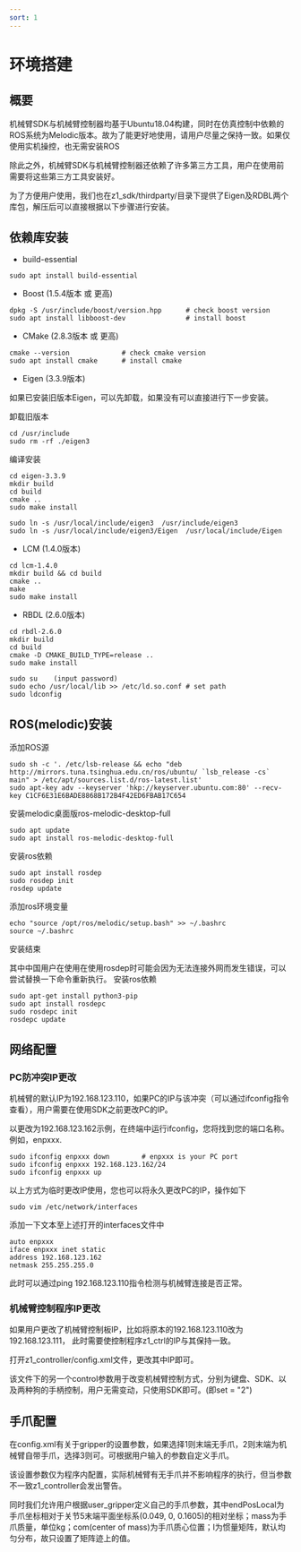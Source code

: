 ```yaml
---
sort: 1
---
```


# 环境搭建

## 概要

机械臂SDK与机械臂控制器均基于Ubuntu18.04构建，同时在仿真控制中依赖的ROS系统为Melodic版本。故为了能更好地使用，请用户尽量之保持一致。如果仅使用实机操控，也无需安装ROS

除此之外，机械臂SDK与机械臂控制器还依赖了许多第三方工具，用户在使用前需要将这些第三方工具安装好。

为了方便用户使用，我们也在z1_sdk/thirdparty/目录下提供了Eigen及RDBL两个库包，解压后可以直接根据以下步骤进行安装。

## 依赖库安装

+ build-essential
```shell
sudo apt install build-essential
```
+ Boost (1.5.4版本 或 更高)
```shell
dpkg -S /usr/include/boost/version.hpp      # check boost version
sudo apt install libboost-dev               # install boost
```
+ CMake (2.8.3版本 或 更高) 
```shell
cmake --version             # check cmake version
sudo apt install cmake      # install cmake
```
+ Eigen (3.3.9版本) 

如果已安装旧版本Eigen，可以先卸载，如果没有可以直接进行下一步安装。

卸载旧版本
```shell
cd /usr/include
sudo rm -rf ./eigen3
```
编译安装
```shell
cd eigen-3.3.9
mkdir build
cd build
cmake ..
sudo make install

sudo ln -s /usr/local/include/eigen3  /usr/include/eigen3
sudo ln -s /usr/local/include/eigen3/Eigen  /usr/local/include/Eigen
```
+ LCM (1.4.0版本) 

```shell
cd lcm-1.4.0
mkdir build && cd build
cmake ..
make
sudo make install
```

+ RBDL (2.6.0版本) 

```shell
cd rbdl-2.6.0
mkdir build
cd build
cmake -D CMAKE_BUILD_TYPE=release ..
sudo make install

sudo su    (input password)
sudo echo /usr/local/lib >> /etc/ld.so.conf # set path
sudo ldconfig
```

## ROS(melodic)安装

添加ROS源

```shell
sudo sh -c '. /etc/lsb-release && echo "deb http://mirrors.tuna.tsinghua.edu.cn/ros/ubuntu/ `lsb_release -cs` main" > /etc/apt/sources.list.d/ros-latest.list'
sudo apt-key adv --keyserver 'hkp://keyserver.ubuntu.com:80' --recv-key C1CF6E31E6BADE8868B172B4F42ED6FBAB17C654
```

安装melodic桌面版ros-melodic-desktop-full

```shell
sudo apt update
sudo apt install ros-melodic-desktop-full
```

安装ros依赖

```shell
sudo apt install rosdep
sudo rosdep init
rosdep update
```

添加ros环境变量

```shell
echo "source /opt/ros/melodic/setup.bash" >> ~/.bashrc
source ~/.bashrc
```

安装结束

其中中国用户在使用在使用rosdep时可能会因为无法连接外网而发生错误，可以尝试替换一下命令重新执行。
安装ros依赖

```shell
sudo apt-get install python3-pip 
sudo apt install rosdepc
sudo rosdepc init
rosdepc update
```

## 网络配置

### PC防冲突IP更改

机械臂的默认IP为192.168.123.110，如果PC的IP与该冲突（可以通过ifconfig指令查看），用户需要在使用SDK之前更改PC的IP。

以更改为192.168.123.162示例，在终端中运行ifconfig，您将找到您的端口名称。例如，enpxxx.

```shell
sudo ifconfig enpxxx down        # enpxxx is your PC port 
sudo ifconfig enpxxx 192.168.123.162/24 
sudo ifconfig enpxxx up 
```

以上方式为临时更改IP使用，您也可以将永久更改PC的IP，操作如下

```shell
sudo vim /etc/network/interfaces
```

添加一下文本至上述打开的interfaces文件中

```shell
auto enpxxx
iface enpxxx inet static
address 192.168.123.162
netmask 255.255.255.0
```

此时可以通过ping 192.168.123.110指令检测与机械臂连接是否正常。

### 机械臂控制程序IP更改

如果用户更改了机械臂控制板IP，比如将原本的192.168.123.110改为192.168.123.111，
此时需要使控制程序z1_ctrl的IP与其保持一致。

打开z1_controller/config.xml文件，更改其中IP即可。

该文件下的另一个control参数用于改变机械臂控制方式，分别为键盘、SDK、以及两种狗的手柄控制，用户无需变动，只使用SDK即可。(即set = "2")

## 手爪配置

在config.xml有关于gripper的设置参数，如果选择1则末端无手爪，2则末端为机械臂自带手爪，选择3则可。可根据用户输入的参数自定义手爪。

该设置参数仅为程序内配置，实际机械臂有无手爪并不影响程序的执行，但当参数不一致z1_controller会发出警告。

同时我们允许用户根据user_gripper定义自己的手爪参数，其中endPosLocal为手爪坐标相对于关节5末端平面坐标系(0.049, 0, 0.1605)的相对坐标；mass为手爪质量，单位kg；com(center of mass)为手爪质心位置；I为惯量矩阵，默认均匀分布，故只设置了矩阵迹上的值。
